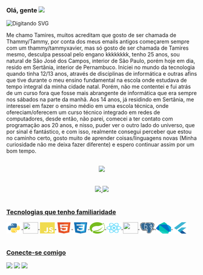 ### Olá, gente  <img src="https://media.giphy.com/media/hvRJCLFzcasrR4ia7z/giphy.gif" width="28">

![ Digitando SVG ](https://readme-typing-svg.herokuapp.com?color=%FFFF85ff&size=18&duration=6000¢er=true&vCenter=true&width=600&lines=Seja+Bem-+Vindo(a)+%3C3)

Me chamo Tamires, muitos acreditam que gosto de ser chamada de Thammy/Tammy, por conta dos meus emails antigos começarem sempre com um thammy/tammyxavier, mas só gosto de ser chamada de Tamires mesmo, desculpa pessoal pelo engano kkkkkkkk, tenho 25 anos, sou natural de São José dos Campos, interior de São Paulo, porém hoje em dia, resido em Sertânia, interior de Pernambuco. Iniciei no mundo da tecnologia quando tinha 12/13 anos, através de disciplinas de informática e outras afins que tive durante o meu ensino fundamental na escola onde estudava de tempo integral da minha cidade natal. Porém, não me contentei e fui atrás de um curso fora que fosse mais abrangente de informática que era sempre nos sábados na parte da manhã. Aos 14 anos, já residindo em Sertânia, me interessei em fazer o ensino médio em uma escola técnica, onde ofereciam/oferecem um curso técnico integrado em redes de computadores, desde então, não parei, comecei a ter contato com programação aos 20 anos, e nisso, puder ver o outro lado do universo, que por sinal é fantástico, e com isso, realmente consegui perceber que estou no caminho certo, gosto muito de aprender coisas/linguagens novas (Minha curiosidade não me deixa fazer diferente) e espero continuar assim por um bom tempo.

  <br>
<div align="center">
  <img width="398" src="https://media.tenor.com/1cbzhT0TKTMAAAAd/cat-asleep.gif">
</div>
  </br>

  <br>
<div align="center">
<a href="https://github.com/tamiresxavier">
  <img height="160em" src="https://github-readme-stats-eight-theta.vercel.app/api?username=tamiresxavier&show_icons=true&theme=dark&include_all_commits=true&count_private=true"/>
  <img height="160em" src="https://github-readme-stats-eight-theta.vercel.app/api/top-langs/?username=tamiresxavier&layout=compact&langs_count=8&theme=dark"/>
</div>
  </br>
  
### Tecnologias que tenho familiaridade
<div>
  <img align="center" height="30" width="40" src="https://raw.githubusercontent.com/devicons/devicon/master/icons/python/python-original.svg">
  <img align="center" height="30" width="40"src="https://icongr.am/devicon/java-original.svg?" />
  <img align="center" height="30" width="40" src="https://raw.githubusercontent.com/devicons/devicon/master/icons/javascript/javascript-plain.svg">
  <img align="center" height="30" width="40" src="https://raw.githubusercontent.com/devicons/devicon/master/icons/html5/html5-original.svg">
  <img align="center" height="30" width="40" src="https://raw.githubusercontent.com/devicons/devicon/master/icons/css3/css3-original.svg">
  <img align="center" height="30" width="40" src="https://raw.githubusercontent.com/devicons/devicon/master/icons/spring/spring-original.svg">
  <img align="center" height="30" width="40" src="https://raw.githubusercontent.com/devicons/devicon/master/icons/react/react-original.svg">
  <img align="center" height="30" width="40" src="https://icongr.am/devicon/mysql-original-wordmark.svg?size=128&color=currentColor">
  <img align="center" height="30" width="40" src="https://raw.githubusercontent.com/devicons/devicon/master/icons/postgresql/postgresql-original.svg">
  <img align="center" height="30" width="40" src="https://raw.githubusercontent.com/devicons/devicon/master/icons/dart/dart-original.svg">
  <img align="center" height="30" width="40" src="https://raw.githubusercontent.com/devicons/devicon/master/icons/flutter/flutter-original.svg">
</div>
  </br>
  
### Conecte-se comigo
<div>
  <a href = "mailto:tx977459@gmail.com"><img src="https://img.shields.io/badge/-Gmail-%23333?style=for-the-badge&logo=gmail&logoColor=white" target="_blank"></a>
  <a href="https://www.linkedin.com/in/tamiresx/" target="_blank"><img 
  src="https://img.shields.io/badge/-LinkedIn-%230077B5?style=for-the-badge&logo=linkedin&logoColor=white"target="_blank"></a> 
  <a href="https://www.instagram.com/tamiresx/"target="_blank"><img 
  src="https://img.shields.io/badge/-Instagram-%23E4405F?style=for-the-badge&logo=instagram&logoColor=white"target="_blank"></a>
</div>
